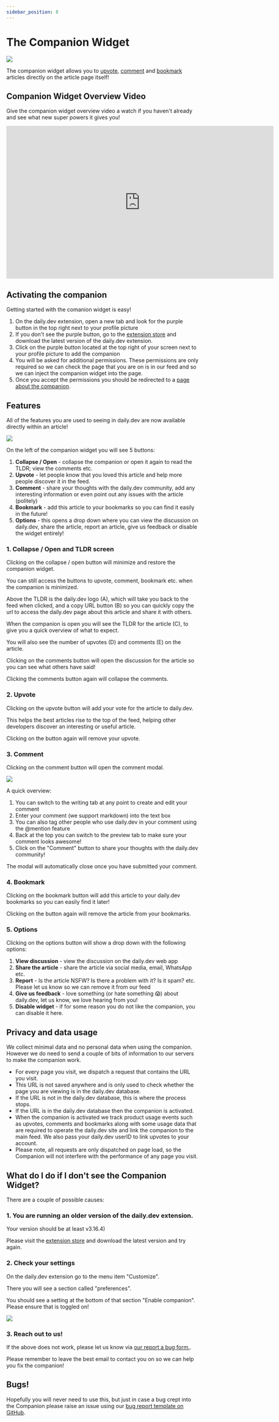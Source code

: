 ```yaml
---
sidebar_position: 8
---
```


# The Companion Widget

![](https://daily-now-res.cloudinary.com/image/upload/v1655796433/companion/chagelog_cover.png)

The companion widget allows you to [upvote](https://docs.daily.dev/docs/key-features/upvotes), [comment](https://docs.daily.dev/docs/key-features/discussions) and [bookmark](https://docs.daily.dev/docs/key-features/bookmarks) articles directly on the article page itself!

## Companion Widget Overview Video

Give the companion widget overview video a watch if you haven't already and see what new super powers it gives you!

<iframe width="700" height="400" src="https://www.youtube.com/embed/7lfUzdkG03E" frameborder="0" allow="accelerometer; autoplay; encrypted-media; gyroscope; picture-in-picture" allowfullscreen></iframe>

## Activating the companion
Getting started with the comanion widget is easy!

1. On the daily.dev extension, open a new tab and look for the purple button in the top right next to your profile picture
2. If you don't see the purple button, go to the [extension store](https://api.daily.dev/get?_ga=2.220083545.157894557.1655794404-623033389.1647175282) and download the latest version of the daily.dev extension.
3. Click on the purple button located at the top right of your screen next to your profile picture to add the companion
4. You will be asked for additional permissions. These permissions are only required so we can check the page that you are on is in our feed and so we can inject the companion widget into the page. 
5. Once you accept the permissions you should be redirected to a [page about the companion](https://daily.dev/blog/companion). 

## Features

All of the features you are used to seeing in daily.dev are now available directly within an article!

![](https://daily-now-res.cloudinary.com/image/upload/v1655796433/companion/Companion_-_Pointers.png)


On the left of the companion widget you will see 5 buttons:

1. **Collapse / Open** - collapse the companion or open it again to read the TLDR; view the comments etc.
2. **Upvote** - let people know that you loved this article and help more people discover it in the feed.
3. **Comment** - share your thoughts with the daily.dev community, add any interesting information or even point out any issues with the article (politely)
4. **Bookmark** - add this article to your bookmarks so you can find it easily in the future!
5. **Options** - this opens a drop down where you can view the discussion on daily.dev, share the article, report an article, give us feedback or disable the widget entirely!
 
### 1. Collapse / Open and TLDR screen
 Clicking on the collapse / open button will minimize and restore the companion widget.
 
 You can still access the buttons to upvote, comment, bookmark etc. when the companion is minimized.
 
 Above the TLDR is the daily.dev logo (A), which will take you back to the feed when clicked, and a copy URL button (B) so you can quickly copy the url to access the daily.dev page about this article and share it with others.
 
 When the companion is open you will see the TLDR for the article (C), to give you a quick overview of what to expect.
 
 You will also see the number of upvotes (D) and comments (E) on the article.
 
 Clicking on the comments button will open the discussion for the article so you can see what others have said!
 
 Clicking the comments button again will collapse the comments.
 
 ### 2. Upvote
 Clicking on the upvote button will add your vote for the article to daily.dev.
 
 This helps the best articles rise to the top of the feed, helping other developers discover an interesting or useful article.
 
 Clicking on the button again will remove your upvote.
 
 ### 3. Comment
 Clicking on the comment button will open the comment modal.

![](https://daily-now-res.cloudinary.com/image/upload/v1655796448/companion/Comment_popup_-_Pointers.png)

 A quick overview:
 1. You can switch to the writing tab at any point to create and edit your comment
 2. Enter your comment (we support markdown) into the text box
 3. You can also tag other people who use daily.dev in your comment using the @mention feature
 4. Back at the top you can switch to the preview tab to make sure your comment looks awesome!
 5. Click on the "Comment" button to share your thoughts with the daily.dev community!
 
 The modal will automatically close once you have submitted your comment.
 
### 4. Bookmark
 Clicking on the bookmark button will add this article to your daily.dev bookmarks so you can easily find it later!
 
 Clicking on the button again will remove the article from your bookmarks.
 
### 5. Options
 Clicking on the options button will show a drop down with the following options:
 1. **View discussion** - view the discussion on the daily.dev web app
 2. **Share the article** - share the article via social media, email, WhatsApp etc.
 3. **Report** - Is the article NSFW? Is there a problem with it? Is it spam? etc. Please let us know so we can remove it from our feed
 4. **Give us feedback** - love something (or hate something 😱) about daily.dev, let us know, we love hearing from you!
 5. **Disable widget** - if for some reason you do not like the companion, you can disable it here.‍

## Privacy and data usage
We collect minimal data and no personal data when using the companion. However we do need to send a couple of bits of information to our servers to make the companion work.

- For every page you visit, we dispatch a request that contains the URL you visit. 
- This URL is not saved anywhere and is only used to check whether the page you are viewing is in the daily.dev database. 
- If the URL is not in the daily.dev database, this is where the process stops. 
- If the URL is in the daily.dev database then the companion is activated. 
- When the companion is activated we track product usage events such as upvotes, comments and bookmarks along with some usage data that are required to operate the daily.dev site and link the companion to the main feed. We also pass your daily.dev userID to link upvotes to your account.
- Please note, all requests are only dispatched on page load, so the Companion will not interfere with the performance of any page you visit.

## What do I do if I don't see the Companion Widget?
There are a couple of possible causes:
### 1. You are running an older version of the daily.dev extension. 
Your version should be at least v3.16.4)

Please visit the [extension store](https://api.daily.dev/get?_ga=2.190141803.157894557.1655794404-623033389.1647175282) and download the latest version and try again.

### 2. Check your settings
On the daily.dev extension go to the menu item "Customize".

There you will see a section called "preferences". 

You should see a setting at the bottom of that section "Enable companion". Please ensure that is toggled on!

![](https://daily-now-res.cloudinary.com/image/upload/v1655797803/companion/Screen_Shot_21-06-2022_at_08.49.png)

### 3. Reach out to us!
If the above does not work, please let us know via [our report a bug form.](https://it057218.typeform.com/to/zN8B5Vog?typeform-source=daily.dev).

Please remember to leave the best email to contact you on so we can help you fix the companion!

## Bugs!
Hopefully you will never need to use this, but just in case a bug crept into the Companion please raise an issue using our [bug report template on GitHub](https://github.com/dailydotdev/daily/issues/new?assignees=&labels=Type%3A+Bug&template=---bug-report.md&title=%F0%9F%90%9B+BUG%3A+).




